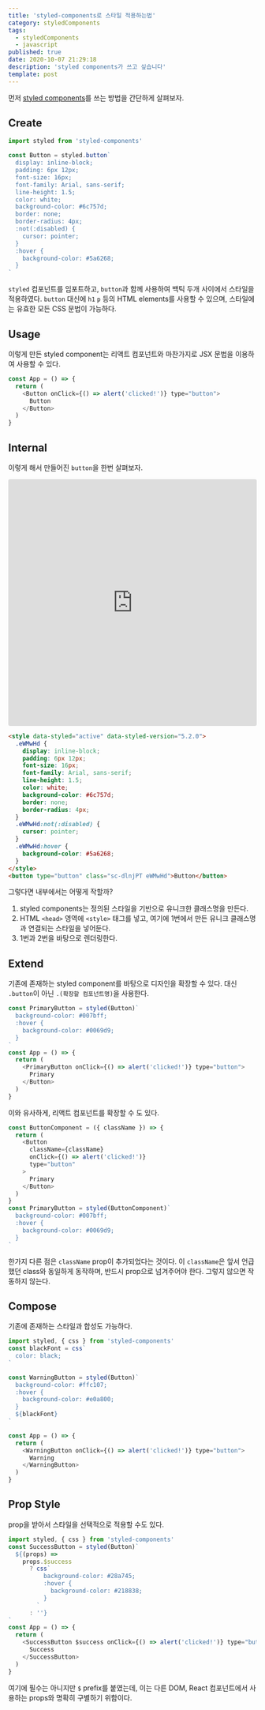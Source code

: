 ```yaml
---
title: 'styled-components로 스타일 적용하는법'
category: styledComponents
tags:
  - styledComponents
  - javascript
published: true
date: 2020-10-07 21:29:18
description: 'styled components가 쓰고 싶습니다'
template: post
---
```


먼저 [styled components](https://styled-components.com/)를 쓰는 방법을 간단하게 살펴보자.

## Create

```javascript
import styled from 'styled-components'

const Button = styled.button`
  display: inline-block;
  padding: 6px 12px;
  font-size: 16px;
  font-family: Arial, sans-serif;
  line-height: 1.5;
  color: white;
  background-color: #6c757d;
  border: none;
  border-radius: 4px;
  :not(:disabled) {
    cursor: pointer;
  }
  :hover {
    background-color: #5a6268;
  }
`
```

`styled` 컴포넌트를 임포트하고, `button`과 함께 사용하여 백틱 두개 사이에서 스타일을 적용하였다. `button` 대신에 `h1` `p` 등의 HTML elements를 사용할 수 있으며, 스타일에는 유효한 모든 CSS 문법이 가능하다.

## Usage

이렇게 만든 styled component는 리액트 컴포넌트와 마찬가지로 JSX 문법을 이용하여 사용할 수 있다.

```javascript
const App = () => {
  return (
    <Button onClick={() => alert('clicked!')} type="button">
      Button
    </Button>
  )
}
```

## Internal

이렇게 해서 만들어진 `button`을 한번 살펴보자.

<iframe src="https://codesandbox.io/embed/sweet-forest-1eix4?fontsize=14&hidenavigation=1&theme=dark"
     style="width:100%; height:500px; border:0; border-radius: 4px; overflow:hidden;"
     title="sweet-forest-1eix4"
     allow="accelerometer; ambient-light-sensor; camera; encrypted-media; geolocation; gyroscope; hid; microphone; midi; payment; usb; vr; xr-spatial-tracking"
     sandbox="allow-forms allow-modals allow-popups allow-presentation allow-same-origin allow-scripts"
   ></iframe>

```html
<style data-styled="active" data-styled-version="5.2.0">
  .eWMwHd {
    display: inline-block;
    padding: 6px 12px;
    font-size: 16px;
    font-family: Arial, sans-serif;
    line-height: 1.5;
    color: white;
    background-color: #6c757d;
    border: none;
    border-radius: 4px;
  }
  .eWMwHd:not(:disabled) {
    cursor: pointer;
  }
  .eWMwHd:hover {
    background-color: #5a6268;
  }
</style>
<button type="button" class="sc-dlnjPT eWMwHd">Button</button>
```

그렇다면 내부에서는 어떻게 작할까?

1. styled components는 정의된 스타일을 기반으로 유니크한 클래스명을 만든다.
2. HTML `<head>` 영역에 `<style>` 태그를 넣고, 여기에 1번에서 만든 유니크 클래스명과 연결되는 스타일을 넣어둔다.
3. 1번과 2번을 바탕으로 렌더링한다.

## Extend

기존에 존재하는 styled component를 바탕으로 디자인을 확장할 수 있다. 대신 `.button`이 아닌 `.(확장할 컴포넌트명)`을 사용한다.

```javascript
const PrimaryButton = styled(Button)`
  background-color: #007bff;
  :hover {
    background-color: #0069d9;
  }
`
const App = () => {
  return (
    <PrimaryButton onClick={() => alert('clicked!')} type="button">
      Primary
    </Button>
  )
}
```

이와 유사하게, 리액트 컴포넌트를 확장할 수 도 있다.

```javascript
const ButtonComponent = ({ className }) => {
  return (
    <Button
      className={className}
      onClick={() => alert('clicked!')}
      type="button"
    >
      Primary
    </Button>
  )
}
const PrimaryButton = styled(ButtonComponent)`
  background-color: #007bff;
  :hover {
    background-color: #0069d9;
  }
`
```

한가지 다른 점은 `className` prop이 추가되었다는 것이다. 이 `className`은 앞서 언급했던 class와 동일하게 동작하며, 반드시 prop으로 넘겨주어야 한다. 그렇지 않으면 작동하지 않는다.

## Compose

기존에 존재하는 스타일과 합성도 가능하다.

```javascript
import styled, { css } from 'styled-components'
const blackFont = css`
  color: black;
`

const WarningButton = styled(Button)`
  background-color: #ffc107;
  :hover {
    background-color: #e0a800;
  }
  ${blackFont}
`

const App = () => {
  return (
    <WarningButton onClick={() => alert('clicked!')} type="button">
      Warning
    </WarningButton>
  )
}
```

## Prop Style

prop을 받아서 스타일을 선택적으로 적용할 수도 있다.

```javascript
import styled, { css } from 'styled-components'
const SuccessButton = styled(Button)`
  ${(props) =>
    props.$success
      ? css`
          background-color: #28a745;
          :hover {
            background-color: #218838;
          }
        `
      : ''}
`
const App = () => {
  return (
    <SuccessButton $success onClick={() => alert('clicked!')} type="button">
      Success
    </SuccessButton>
  )
}
```

여기에 필수는 아니지만 `$` prefix를 붙였는데, 이는 다른 DOM, React 컴포넌트에서 사용하는 props와 명확히 구별하기 위함이다.
